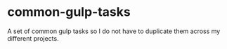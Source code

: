 # common-gulp-tasks
A set of common gulp tasks so I do not have to duplicate them across my different projects.
